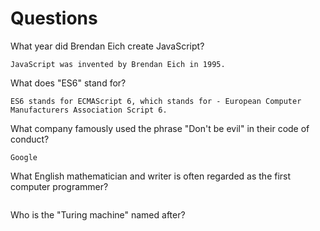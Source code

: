# Questions

What year did Brendan Eich create JavaScript?

```
JavaScript was invented by Brendan Eich in 1995.
```

What does "ES6" stand for?

```
ES6 stands for ECMAScript 6, which stands for - European Computer Manufacturers Association Script 6.
```

What company famously used the phrase "Don't be evil" in their code of conduct?

```
Google
```

What English mathematician and writer is often regarded as the first computer programmer?

```

```

Who is the "Turing machine" named after?

```

```
